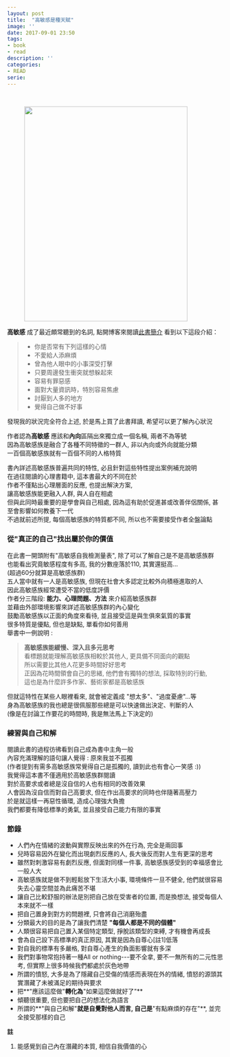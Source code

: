 ```yaml
---
layout: post
title:  "高敏感是種天賦"
image: ''
date: 2017-09-01 23:50
tags:
- book
- read
description: ''
categories:
- READ
serie: 
---
```


<br />

<figure class="foto-legenda">
	<img src="{{ "/assets/img/maruIMG/0902.jpg"}}" width="380" height="500" alt="" >
</figure>

**高敏感** 成了最近頗常聽到的名詞, 點開博客來閱讀[此書簡介](http://www.books.com.tw/products/0010759276)
看到以下這段介紹：
>
> * 你是否常有下列這樣的心情
> * 不愛給人添麻煩
> * 曾為他人眼中的小事深受打擊
> * 只要周邊發生衝突就想躲起來
> * 容易有罪惡感
> * 面對大量資訊時，特別容易焦慮
> * 討厭到人多的地方
> * 覺得自己做不好事

發現我的狀況完全符合上述, 於是馬上買了此書拜讀, 希望可以更了解內心狀況<br />

作者認為**高敏感** 應該和**內向**區隔出來獨立成一個名稱, 兩者不為等號<br />
因為高敏感族是融合了各種不同特徵的一群人, 非以內向或外向就能分類<br />
一百個高敏感族就有一百個不同的人格特質<br />

書內詳述高敏感族普遍共同的特性, 必且針對這些特性提出案例補充說明<br />
在過往閱讀的心理書籍中, 這本書最大的不同在於<br />
作者不僅點出心理層面的反應, 也提出解決方案, <br />
讓高敏感族能更融入人群, 與人自在相處<br />
但與此同時最重要的是學會與自己相處, 因為這有助於促進甚或改善伴侶關係, 甚至會影響如何教養下一代 <br />
不過就前述所提, 每個高敏感族的特質都不同, 所以也不需要接受作者全盤論點<br />


### 從"真正的自己"找出屬於你的價值
在此書一開頭附有"高敏感自我檢測量表", 除了可以了解自己是不是高敏感族群<br />
也能看出究竟敏感程度有多高, 我的分數座落於110, 其實還挺高...<br />
(超過60分就算是高敏感族群)<br />
五人當中就有一人是高敏感族, 但現在社會大多認定比較外向積極進取的人<br />
因此高敏感族經常遭受不當的低度評價<br />
作者分三階段: **能力、心理問題、方法** 來介紹高敏感族群<br />
並藉由外部環境影響來詳述高敏感族群的內心變化<br />
鼓勵高敏感族以正面的角度來看待, 並且接受這是與生俱來氣質的事實<br />
很多特質是優點, 但也是缺點, 單看你如何善用<br />
舉書中一例說明 :<br />
> **高敏感族能緩慢、深入且多元思考**<br />
看標題就能理解高敏感族相較於其他人, 更具備不同面向的觀點<br />
所以需要比其他人花更多時間好好思考<br />
正因為花時間領會自己的思緒, 他們會有獨特的想法, 採取特別的行動,<br />
這也是為什麼許多作家、藝術家都是高敏感族<br />

但就這特性在某些人眼裡看來, 就會被定義成 "想太多"、"過度憂慮"...等<br />
身為高敏感族的我也總是很佩服那些總是可以快速做出決定、判斷的人<br />
(像是在討論工作要花的時間時, 我是無法馬上下決定的)<br />

### 練習與自己和解
閱讀此書的過程彷彿看到自己成為書中主角一般<br />
內容充滿理解的語句讓人覺得 : 原來我並不孤獨<br />
(作者提到有需多高敏感族常覺得自己是孤獨的, 讀到此也有會心一笑感 :))<br />
我覺得這本書不僅適用於高敏感族群閱讀<br />
對於高要求或者總是沒自信的人也有相同的改善效果<br />
人會因為沒自信而對自己高要求, 但在作出高要求的同時也伴隨著高壓力<br />
於是就這樣一再惡性循環, 造成心理強大負擔<br />
我們都要有降低標準的勇氣, 並且接受自己能力有限的事實<br />


### 節錄
* 人們內在情緒的波動與實際反映出來的外在行為, 完全是兩回事
* 兒時容易因外在變化而出現劇烈反應的人, 長大後反而對人生有更深的思考
* 雖然對刺激容易有劇烈反應, 但面對同樣一件事, 高敏感族感受到的幸福感會比一般人大
* 高敏感族就是做不到輕鬆放下生活大小事, 環境條件一旦不健全, 他們就很容易失去心靈空間並為此痛苦不堪
* 讓自己比較舒服的辦法是別把自己放在受害者的位置, 而是換想法, 接受每個人本來就不一樣
* 把自己置身到對方的問題裡, 只會將自己消磨殆盡
* 分類最大的目的是為了讓我們清楚 **"每個人都是不同的個體"**
* 人類很容易把自己置入某個特定類型, 掙脫該類型的束縛, 才有機會再成長
* 會為自己設下高標準的真正原因, 其實是因為自尊心[註1]低落
* 對自我的標準有多嚴格, 對自尊心產生的負面影響就有多深
* 我們對事物常抱持著一種All or nothing---要不全拿, 要不一無所有的二元性思考, 但實際上很多時候我們都處於灰色地帶
* 所謂的憤怒, 大多是為了隱藏自己受傷的情感而表現在外的情緒, 憤怒的源頭其實潛藏了未被滿足的期待與要求
* 把**"應該這麼做"**轉化為**"如果這麼做就好了"**
* 傾聽很重要, 但也要把自己的想法化為語言
* 所謂的**"與自己和解"**就是自覺對他人而言, 自己是**"有點麻煩的存在"**, 並完全接受那樣的自己

**註**
1. 能感覺到自己內在潛藏的本質, 相信自我價值的心



```
```

<br />






